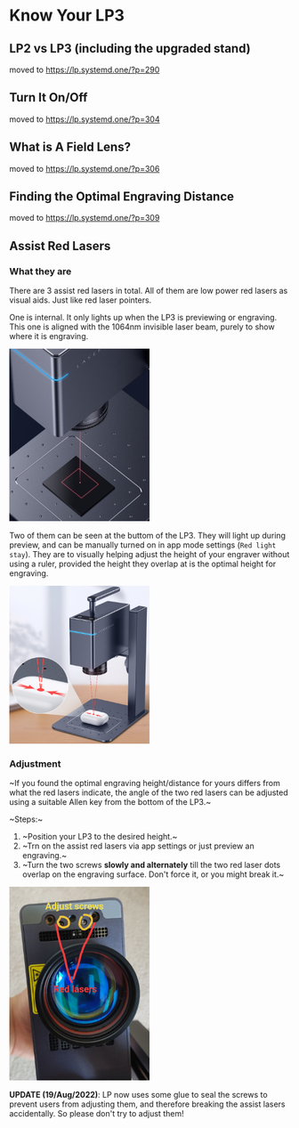 # Know Your LP3

## LP2 vs LP3 (including the upgraded stand)

moved to https://lp.systemd.one/?p=290


## Turn It On/Off

moved to https://lp.systemd.one/?p=304


## What is A Field Lens?

moved to https://lp.systemd.one/?p=306


## Finding the Optimal Engraving Distance

moved to https://lp.systemd.one/?p=309

## Assist Red Lasers
### What they are
There are 3 assist red lasers in total. All of them are low power red lasers as visual aids. Just like red laser pointers.

One is internal. It only lights up when the LP3 is previewing or engraving. This one is aligned with the 1064nm invisible laser beam, purely to show where it is engraving.

<img src="images/lp3_assist_red_lasers2.jpg" width="50%">

Two of them can be seen at the buttom of the LP3. They will light up during preview, and can be manually turned on in app mode settings (`Red light stay`). They are to visually helping adjust the height of your engraver without using a ruler, provided the height they overlap at is the optimal height for engraving.

<img src="images/lp3_assist_red_lasers1.jpg" width="50%">

### Adjustment

~If you found the optimal engraving height/distance for yours differs from what the red lasers indicate, the angle of the two red lasers can be adjusted using a suitable Allen key from the bottom of the LP3.~

~Steps:~

1. ~Position your LP3 to the desired height.~
2. ~Trn on the assist red lasers via app settings or just preview an engraving.~
3. ~Turn the two screws **slowly and alternately** till the two red laser dots overlap on the engraving surface. Don't force it, or you might break it.~

<img src="images/lp3_assist_red_lasers.jpg" width="50%">

**UPDATE (19/Aug/2022)**: LP now uses some glue to seal the screws to prevent users from adjusting them, and therefore breaking the assist lasers accidentally. So please don't try to adjust them!
